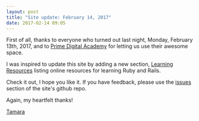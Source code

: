 ```yaml
---
layout: post
title: "Site update: February 14, 2017"
date: 2017-02-14 09:05
---
```


First of all, thanks to everyone who turned out last night, Monday,
February 13th, 2017, and
to [Prime Digital Academy](https://www.primeacademy.io/) for letting
us use their awesome space.

I was inspired to update this site by adding a new
section, [Learning Resources]({{site.baseurl}}/learning) listing
online resources for learning Ruby and Rails.

Check it out, I hope you like it. If you have feedback, please use
the [issues](https://github.com/railsmn/railsmn.github.io/issues)
section of the site's github repo.

Again, my heartfelt thanks!

[Tamara](http://www.tamouse.org)
